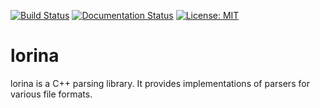 [![Build Status](https://travis-ci.org/hriener/lorina.svg?branch=master)](https://travis-ci.org/hriener/lorina)
[![Documentation Status](https://readthedocs.org/projects/liblorina/badge/?version=latest)](http://liblorina.readthedocs.io/en/latest/?badge=latest)
[![License: MIT](https://img.shields.io/badge/License-MIT-yellow.svg)](https://opensource.org/licenses/MIT)

# lorina

lorina is a C++ parsing library.  It provides implementations of parsers for various file formats.
